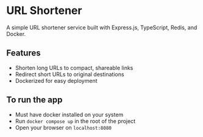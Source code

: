 # URL Shortener

A simple URL shortener service built with Express.js, TypeScript, Redis, and Docker.

## Features

- Shorten long URLs to compact, shareable links
- Redirect short URLs to original destinations
- Dockerized for easy deployment

## To run the app

- Must have docker installed on your system
- Run `docker compose up` in the root of the project
- Open your browser on `localhost:8080`
